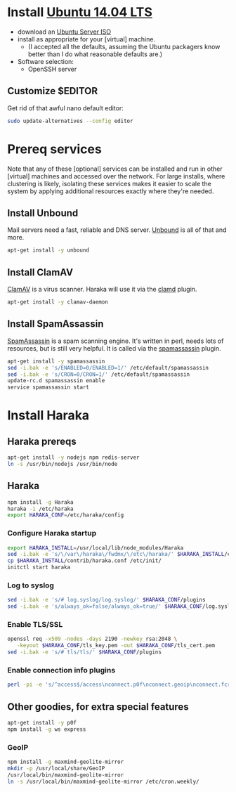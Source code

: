 # Install [Ubuntu 14.04 LTS](http://www.ubuntu.com/download)
* download an [Ubuntu Server ISO](http://releases.ubuntu.com/14.04.2/ubuntu-14.04.2-server-amd64.iso)
* install as appropriate for your [virtual] machine.
    * (I accepted all the defaults, assuming the Ubuntu packagers know better than I do what reasonable defaults are.)
* Software selection:
    * OpenSSH server

## Customize $EDITOR
Get rid of that awful nano default editor:
```sh
sudo update-alternatives --config editor
```

# Prereq services
Note that any of these [optional] services can be installed and run in other [virtual] machines and accessed over the network. For large installs, where clustering is likely, isolating these services makes it easier to scale the system by applying additional resources exactly where they're needed.

## Install Unbound
Mail servers need a fast, reliable and DNS server. [Unbound][unbound-site] is all of that and more.
```sh
apt-get install -y unbound
```

## Install ClamAV
[ClamAV][clamav-site] is a virus scanner. Haraka will use it via the [clamd][clamd-plugin] plugin.
```sh
apt-get install -y clamav-daemon
```

## Install SpamAssassin
[SpamAssassin][spamd-site] is a spam scanning engine. It's written in perl, needs lots of resources, but is still very helpful. It is called via the [spamassassin][spamd-plugin] plugin.
```sh
apt-get install -y spamassassin
sed -i.bak -e 's/ENABLED=0/ENABLED=1/' /etc/default/spamassassin
sed -i.bak -e 's/CRON=0/CRON=1/' /etc/default/spamassassin
update-rc.d spamassassin enable
service spamassassin start
```

# Install Haraka

## Haraka prereqs

```sh
apt-get install -y nodejs npm redis-server
ln -s /usr/bin/nodejs /usr/bin/node
```

## Haraka
```sh
npm install -g Haraka
haraka -i /etc/haraka
export HARAKA_CONF=/etc/haraka/config
```

### Configure Haraka startup
```sh
export HARAKA_INSTALL=/usr/local/lib/node_modules/Haraka
sed -i.bak -e 's/\/var\/haraka\/fwdmx/\/etc\/haraka/' $HARAKA_INSTALL/contrib/haraka.conf
cp $HARAKA_INSTALL/contrib/haraka.conf /etc/init/
initctl start haraka
```

### Log to syslog
```sh
sed -i.bak -e 's/# log.syslog/log.syslog/' $HARAKA_CONF/plugins
sed -i.bak -e 's/always_ok=false/always_ok=true/' $HARAKA_CONF/log.syslog.ini
```

### Enable TLS/SSL
```sh
openssl req -x509 -nodes -days 2190 -newkey rsa:2048 \
   -keyout $HARAKA_CONF/tls_key.pem -out $HARAKA_CONF/tls_cert.pem
sed -i.bak -e 's/# tls/tls/' $HARAKA_CONF/plugins
```

### Enable connection info plugins
```sh
perl -pi -e 's/^access$/access\nconnect.p0f\nconnect.geoip\nconnect.fcrdns/' $HARAKA_CONF/plugins
```


## Other goodies, for extra special features
```sh
apt-get install -y p0f
npm install -g ws express
```

### GeoIP
```sh
npm install -g maxmind-geolite-mirror
mkdir -p /usr/local/share/GeoIP
/usr/local/bin/maxmind-geolite-mirror
ln -s /usr/local/bin/maxmind-geolite-mirror /etc/cron.weekly/
```

[unbound-site]: https://unbound.net
[clamav-site]: http://www.clamav.net/
[clamd-plugin]: https://github.com/baudehlo/Haraka/blob/master/plugins/clamd.js
[spamd-site]: https://spamassassin.apache.org
[spamd-plugin]: https://github.com/baudehlo/Haraka/blob/master/plugins/spamassassin.js